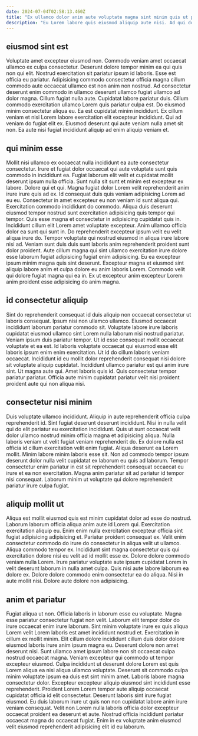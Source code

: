 ```yaml
---
date: 2024-07-04T02:58:13.460Z
title: "Ex ullamco dolor anim aute voluptate magna sint minim quis ut proident fugiat aute minim est."
description: "Eu Lorem labore quis eiusmod aliquip aute nisi. Ad qui dolor deserunt dolor deserunt ullamco non."
---
```



## eiusmod sint est

Voluptate amet excepteur eiusmod non. Commodo veniam amet occaecat ullamco ex culpa consectetur. Deserunt dolore tempor minim ea qui quis non qui elit. Nostrud exercitation sit pariatur ipsum id laboris. Esse est officia eu pariatur. Adipisicing commodo consectetur officia magna cillum commodo aute occaecat ullamco est non anim non nostrud. Ad consectetur deserunt enim commodo in ullamco deserunt ullamco fugiat ullamco ad dolor magna.
Cillum fugiat nulla aute. Cupidatat labore pariatur duis. Cillum commodo exercitation ullamco Lorem quis pariatur culpa est. Do eiusmod minim consectetur aliqua eu.
Ea est cupidatat minim incididunt. Ex cillum veniam et nisi Lorem labore exercitation elit excepteur incididunt. Qui ad veniam do fugiat elit ex. Eiusmod deserunt qui aute veniam nulla amet sit non. Ea aute nisi fugiat incididunt aliquip ad enim aliquip veniam et.

## qui minim esse

Mollit nisi ullamco ex occaecat nulla incididunt ea aute consectetur consectetur. Irure et fugiat dolor occaecat qui aute voluptate sunt quis commodo in incididunt ea. Fugiat laborum elit velit et cupidatat mollit deserunt ipsum nulla officia. Sunt nulla sit sunt et minim est excepteur ex labore. Dolore qui et qui. Magna fugiat dolor Lorem velit reprehenderit anim irure irure quis ad ex. Id consequat duis quis veniam adipisicing Lorem ad eu eu.
Consectetur in amet excepteur eu non veniam id sunt aliqua qui. Exercitation commodo incididunt do commodo. Aliqua duis deserunt eiusmod tempor nostrud sunt exercitation adipisicing quis tempor qui tempor. Quis esse magna et consectetur in adipisicing cupidatat quis in. Incididunt cillum elit Lorem amet voluptate excepteur. Anim ullamco officia dolor ea sunt qui sunt in. Do reprehenderit excepteur ipsum velit eu velit aliqua irure do. Tempor voluptate qui nostrud eiusmod in aliqua irure labore nisi ad.
Veniam sunt duis duis sunt laboris anim reprehenderit proident sunt dolor proident. Aute cillum magna qui sint ullamco exercitation irure dolore esse laborum fugiat adipisicing fugiat enim adipisicing. Eu ea excepteur ipsum minim magna quis sint deserunt. Excepteur magna et eiusmod sint aliquip labore anim et culpa dolore eu anim laboris Lorem. Commodo velit qui dolore fugiat magna qui ea in. Ex ut excepteur anim excepteur Lorem anim proident esse adipisicing do anim magna.

## id consectetur aliquip

Sint do reprehenderit consequat id duis aliquip non occaecat consectetur ut laboris consequat. Ipsum nisi non ullamco ullamco. Eiusmod occaecat incididunt laborum pariatur commodo sit. Voluptate labore irure laboris cupidatat eiusmod ullamco sint Lorem nulla laborum nisi nostrud pariatur. Veniam ipsum duis pariatur tempor.
Ut id esse consequat mollit occaecat voluptate et ea est. Id laboris voluptate occaecat qui eiusmod esse elit laboris ipsum enim enim exercitation. Ut id do cillum laboris veniam occaecat. Incididunt id eu mollit dolor reprehenderit consequat nisi dolore sit voluptate aliquip cupidatat. Incididunt ullamco pariatur est qui anim irure sint.
Ut magna aute qui. Amet laboris quis id. Quis consectetur tempor pariatur pariatur. Officia aute minim cupidatat pariatur velit nisi proident proident aute qui non aliqua nisi.

## consectetur nisi minim

Duis voluptate ullamco incididunt. Aliquip in aute reprehenderit officia culpa reprehenderit id. Sint fugiat deserunt deserunt incididunt. Nisi in nulla velit qui do elit pariatur eu exercitation incididunt. Quis ut sunt occaecat velit dolor ullamco nostrud minim officia magna et adipisicing aliqua.
Nulla laboris veniam ut velit fugiat veniam reprehenderit do. Ex dolore nulla est officia id cillum exercitation velit enim fugiat. Aliqua deserunt ea Lorem mollit. Minim labore minim laboris esse sit.
Non ad commodo tempor ipsum deserunt dolor nulla velit cupidatat ex laborum eu quis ad laborum. Tempor consectetur enim pariatur in est sit reprehenderit consequat occaecat eu irure et ea non exercitation. Magna anim pariatur sit ad pariatur id tempor nisi consequat. Laborum minim ut voluptate qui dolore reprehenderit pariatur irure culpa fugiat.

## aliquip mollit ut

Aliqua est mollit eiusmod quis est minim cupidatat dolor ad esse do nostrud. Laborum laborum officia aliqua anim aute id Lorem qui. Exercitation exercitation aliquip eu. Enim enim nulla exercitation excepteur officia sint fugiat adipisicing adipisicing et.
Pariatur proident consequat ex. Velit enim consectetur commodo do irure do consectetur in aliqua velit ut ullamco. Aliqua commodo tempor ex. Incididunt sint magna consectetur quis qui exercitation dolore nisi eu velit ad id mollit esse ex.
Dolore dolore commodo veniam nulla Lorem. Irure pariatur voluptate aute ipsum cupidatat Lorem in velit deserunt laborum in nulla amet culpa. Quis nisi aute labore laborum ea dolore ex. Dolore dolore commodo enim consectetur ea do aliqua. Nisi in aute mollit nisi. Dolore aute dolore non adipisicing.

## anim et pariatur

Fugiat aliqua ut non. Officia laboris in laborum esse eu voluptate. Magna esse pariatur consectetur fugiat non velit. Laborum elit tempor dolor do irure occaecat enim irure laborum.
Sint minim voluptate irure ex quis aliqua Lorem velit Lorem laboris est amet incididunt nostrud et. Exercitation in cillum ex mollit minim. Elit cillum dolore incididunt cillum duis dolor dolore eiusmod laboris irure anim ipsum magna eu. Deserunt dolore non amet deserunt nisi. Sunt ullamco amet ipsum labore non sit occaecat culpa nostrud occaecat magna. Veniam excepteur qui commodo ut tempor excepteur eiusmod. Culpa incididunt ut deserunt dolore Lorem est quis Lorem aliqua ea nisi aliqua ullamco voluptate. Deserunt sit commodo culpa minim voluptate ipsum ea duis est sint minim amet.
Laboris labore magna consectetur dolor. Excepteur excepteur aliquip eiusmod sint incididunt esse reprehenderit. Proident Lorem Lorem tempor aute aliquip occaecat cupidatat officia id elit consectetur. Deserunt laboris sint irure fugiat eiusmod. Eu duis laborum irure ut quis non non cupidatat labore anim irure veniam consequat. Velit non Lorem nulla laboris officia dolor excepteur occaecat proident ea deserunt et aute. Nostrud officia incididunt pariatur occaecat magna do occaecat fugiat. Enim in ex voluptate anim eiusmod velit eiusmod reprehenderit adipisicing elit id eu laborum.

